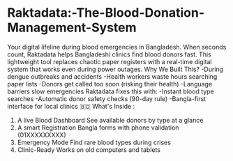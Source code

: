 # Raktadata:-The-Blood-Donation-Management-System
Your digital lifeline during blood emergencies in Bangladesh. When seconds count, Raktadata helps Bangladeshi clinics find blood donors fast. This lightweight tool replaces chaotic paper registers with a real-time digital system that works even during power outages.
Why We Built This?
-During dengue outbreaks and accidents
-Health workers waste hours searching paper lists 
-Donors get called too soon (risking their health) 
-Language barriers slow emergencies 
Raktadata fixes this with:
-Instant blood type searches 
-Automatic donor safety checks (90-day rule) 
-Bangla-first interface for local clinics 🇧🇩
What's Inside :
1. A live Blood Dashboard
See available donors by type at a glance
2. A smart Registration
Bangla forms with phone validation (01XXXXXXXXX)
3. Emergency Mode
Find rare blood types during crises
4. Clinic-Ready
Works on old computers and tablets
